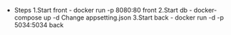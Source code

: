 - Steps
1.Start front - docker run -p 8080:80 front 
2.Start db - docker-compose up -d
Change appsetting.json
3.Start back - docker run -d -p 5034:5034 back

